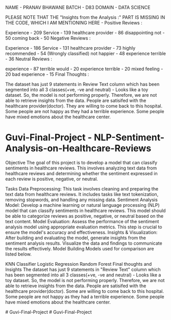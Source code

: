 NAME - PRANAV BHAWANE 
BATCH - D83
DOMAIN - DATA SCIENCE

PLEASE NOTE THAT THE "Insights from the Analysis :" PART IS MISSING IN THE CODE, WHICH I AM MENTIONING HERE - 
Positive Reviews :

Experience - 209
Service - 139
healthcare provider - 86
disappointing not - 50
coming back - 50
Negative Reviews :

Experience - 186
Service - 131
healthcare provider - 73
highly recommended - 54 (Wrongly classified)
not happier - 48
experience terrible - 36
Neutral Reviews :

experience - 87
terrible would - 20
experience terrible - 20
mixed feeling - 20
bad experience - 15
Final Thoughts :

The dataset has just 9 statements in Review Text column which has been segmented into all 3 classes(+ve, -ve and neutral) - Looks like a toy dataset. So, the model is not performing properly. Therefore, we are not able to retrieve insights from the data.
People are satisifed with the healthcare provider(doctor).
They are willing to come back to this hospital.
Some people are not happy as they had a terrible experience.
Some people have mixed emotions about the healthcare center.



 # Guvi-Final-Project - NLP-Sentiment-Analysis-on-Healthcare-Reviews
 
Objective
The goal of this project is to develop a model that can classify sentiments in healthcare reviews. This involves analyzing text data from healthcare reviews and determining whether the sentiment expressed in each review is positive, negative, or neutral.

Tasks
Data Preprocessing: This task involves cleaning and preparing the text data from healthcare reviews. It includes tasks like text tokenization, removing stopwords, and handling any missing data.
Sentiment Analysis Model: Develop a machine learning or natural language processing (NLP) model that can classify sentiments in healthcare reviews. This model should be able to categorize reviews as positive, negative, or neutral based on the text content.
Model Evaluation: Assess the performance of the sentiment analysis model using appropriate evaluation metrics. This step is crucial to ensure the model's accuracy and effectiveness.
Insights & Visualization: After building and evaluating the model, generate insights from the sentiment analysis results. Visualize the data and findings to communicate the results effectively.
Model Building
Models used for comparison are listed below.

KNN Classifier
Logistic Regression
Random Forest
Final thoughts and Insights
The dataset has just 9 statements in "Review Text" column which has been segmented into all 3 classes(+ve, -ve and neutral) - Looks like a toy dataset. So, the model is not performing properly. Therefore, we are not able to retrieve insights from the data.
People are satisifed with the healthcare provider(doctor).
Some are willing to come back to this hospital.
Some people are not happy as they had a terrible experience.
Some people have mixed emotions about the healthcare center.

#   G u v i - F i n a l - P r o j e c t 
 
 #   G u v i - F i n a l - P r o j e c t 
 
 
